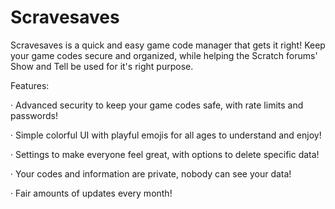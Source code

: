 # Scravesaves

Scravesaves is a quick and easy game code manager that gets it right! Keep your game codes secure and organized, while helping the Scratch forums' Show and Tell be used for it's right purpose.

Features:

· Advanced security to keep your game codes safe, with rate limits and passwords!

· Simple colorful UI with playful emojis for all ages to understand and enjoy!

· Settings to make everyone feel great, with options to delete specific data!

· Your codes and information are private, nobody can see your data!

· Fair amounts of updates every month!
